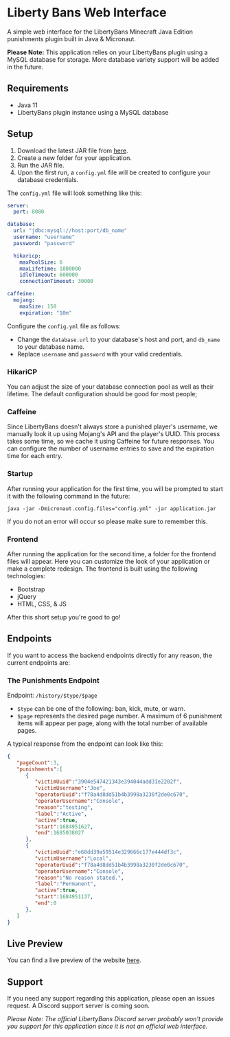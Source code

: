 # Liberty Bans Web Interface

A simple web interface for the LibertyBans Minecraft Java Edition punishments plugin built in Java & Micronaut.

**Please Note:** This application relies on your LibertyBans plugin using a MySQL database for storage. More database variety support will be added in the future.

## Requirements

- Java 11
- LibertyBans plugin instance using a MySQL database

## Setup

1. Download the latest JAR file from [here](https://github.com/Dimitri-Fustic/Liberty-Bans-Web/releases).
2. Create a new folder for your application.
3. Run the JAR file.
4. Upon the first run, a `config.yml` file will be created to configure your database credentials.

The `config.yml` file will look something like this:

```yml
server:
  port: 8080

database:
  url: "jdbc:mysql://host:port/db_name"
  username: "username"
  password: "password"

  hikaricp:
    maxPoolSize: 6
    maxLifetime: 1800000
    idleTimeout: 600000
    connectionTimeout: 30000

caffeine:
  mojang:
    maxSize: 150
    expiration: "10m"
```

Configure the `config.yml` file as follows:

- Change the `database.url` to your database's host and port, and `db_name` to your database name.
- Replace `username` and `password` with your valid credentials.

### HikariCP

You can adjust the size of your database connection pool as well as their lifetime. The default configuration should be good for most people;

### Caffeine

Since LibertyBans doesn't always store a punished player's username, we manually look it up using Mojang's API and the player's UUID. This process takes some time, so we cache it using Caffeine for future responses. You can configure the number of username entries to save and the expiration time for each entry.

### Startup

After running your application for the first time, you will be prompted to start it with the following command in the future:
```
java -jar -Dmicronaut.config.files="config.yml" -jar application.jar
```
If you do not an error will occur so please make sure to remember this.

### Frontend

After running the application for the second time, a folder for the frontend files will appear. Here you can customize the look of your application or make a complete redesign. The frontend is built using the following technologies:

- Bootstrap
- jQuery
- HTML, CSS, & JS

After this short setup you're good to go!

## Endpoints

If you want to access the backend endpoints directly for any reason, the current endpoints are:

### The Punishments Endpoint

Endpoint: `/history/$type/$page`

- `$type` can be one of the following: ban, kick, mute, or warn.
- `$page` represents the desired page number. A maximum of 6 punishment items will appear per page, along with the total number of available pages.

A typical response from the endpoint can look like this:
```json
{
   "pageCount":3,
   "punishments":[
      {
         "victimUuid":"3904e547421343e394044add31e2202f",
         "victimUsername":"Joe",
         "operatorUuid":"f78a4d8dd51b4b3998a3230f2de0c670",
         "operatorUsername":"Console",
         "reason":"testing",
         "label":"Active",
         "active":true,
         "start":1684951627,
         "end":1685038027
      },
      {
         "victimUuid":"e68dd39a59514e329666c177e444df3c",
         "victimUsername":"Local",
         "operatorUuid":"f78a4d8dd51b4b3998a3230f2de0c670",
         "operatorUsername":"Console",
         "reason":"No reason stated.",
         "label":"Permanent",
         "active":true,
         "start":1684951137,
         "end":0
      },
   ]
}
```
## Live Preview

You can find a live preview of the website [here](https://github.com/Dimitri-Fustic/Liberty-Bans-Web/).

## Support

If you need any support regarding this application, please open an issues request. A Discord support server is coming soon.

*Please Note: The official LibertyBans Discord server probably won't provide you support for this application since it is not an official web interface.*
